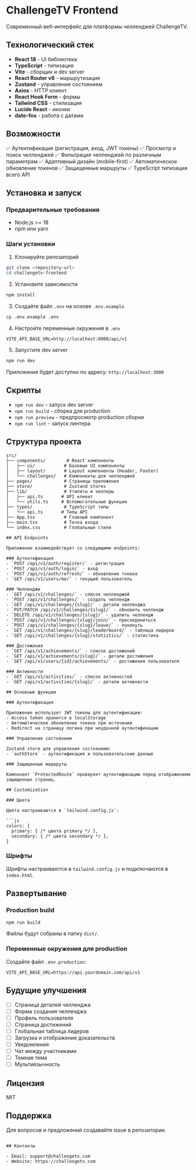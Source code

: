 # ChallengeTV Frontend

Современный веб-интерфейс для платформы челленджей ChallengeTV.

## Технологический стек

- **React 18** - UI библиотека
- **TypeScript** - типизация
- **Vite** - сборщик и dev server
- **React Router v6** - маршрутизация
- **Zustand** - управление состоянием
- **Axios** - HTTP клиент
- **React Hook Form** - формы
- **Tailwind CSS** - стилизация
- **Lucide React** - иконки
- **date-fns** - работа с датами

## Возможности

✅ Аутентификация (регистрация, вход, JWT токены)
✅ Просмотр и поиск челленджей
✅ Фильтрация челленджей по различным параметрам
✅ Адаптивный дизайн (mobile-first)
✅ Автоматическое обновление токенов
✅ Защищенные маршруты
✅ TypeScript типизация всего API

## Установка и запуск

### Предварительные требования

- Node.js >= 18
- npm или yarn

### Шаги установки

1. Клонируйте репозиторий
```bash
git clone <repository-url>
cd challengetv-frontend
```

2. Установите зависимости
```bash
npm install
```

3. Создайте файл `.env` на основе `.env.example`
```bash
cp .env.example .env
```

4. Настройте переменные окружения в `.env`
```env
VITE_API_BASE_URL=http://localhost:8000/api/v1
```

5. Запустите dev server
```bash
npm run dev
```

Приложение будет доступно по адресу: `http://localhost:3000`

## Скрипты

- `npm run dev` - запуск dev server
- `npm run build` - сборка для production
- `npm run preview` - предпросмотр production сборки
- `npm run lint` - запуск линтера

## Структура проекта

```
src/
├── components/        # React компоненты
│   ├── ui/           # Базовые UI компоненты
│   ├── layout/       # Layout компоненты (Header, Footer)
│   └── challenges/   # Компоненты для челленджей
├── pages/            # Страницы приложения
├── store/            # Zustand stores
├── lib/              # Утилиты и хелперы
│   ├── api.ts       # API клиент
│   └── utils.ts     # Вспомогательные функции
├── types/            # TypeScript типы
│   └── api.ts       # Типы API
├── App.tsx           # Главный компонент
├── main.tsx          # Точка входа
└── index.css         # Глобальные стили

## API Endpoints

Приложение взаимодействует со следующими endpoints:

### Аутентификация
- `POST /api/v1/auth/register/` - регистрация
- `POST /api/v1/auth/login/` - вход
- `POST /api/v1/auth/refresh/` - обновление токена
- `GET /api/v1/users/me/` - текущий пользователь

### Челленджи
- `GET /api/v1/challenges/` - список челленджей
- `POST /api/v1/challenges/` - создать челлендж
- `GET /api/v1/challenges/{slug}/` - детали челленджа
- `PUT/PATCH /api/v1/challenges/{slug}/` - обновить челлендж
- `DELETE /api/v1/challenges/{slug}/` - удалить челлендж
- `POST /api/v1/challenges/{slug}/join/` - присоединиться
- `POST /api/v1/challenges/{slug}/leave/` - покинуть
- `GET /api/v1/challenges/{slug}/leaderboard/` - таблица лидеров
- `GET /api/v1/challenges/{slug}/statistics/` - статистика

### Достижения
- `GET /api/v1/achievements/` - список достижений
- `GET /api/v1/achievements/{slug}/` - детали достижения
- `GET /api/v1/users/{id}/achievements/` - достижения пользователя

### Активности
- `GET /api/v1/activities/` - список активностей
- `GET /api/v1/activities/{slug}/` - детали активности

## Основные функции

### Аутентификация

Приложение использует JWT токены для аутентификации:
- Access token хранится в localStorage
- Автоматическое обновление токена при истечении
- Redirect на страницу логина при неудачной аутентификации

### Управление состоянием

Zustand store для управления состоянием:
- `authStore` - аутентификация и пользовательские данные

### Защищенные маршруты

Компонент `ProtectedRoute` проверяет аутентификацию перед отображением защищенных страниц.

## Customization

### Цвета

Цвета настраиваются в `tailwind.config.js`:

```js
colors: {
  primary: { /* цвета primary */ },
  secondary: { /* цвета secondary */ },
}
```

### Шрифты

Шрифты настраиваются в `tailwind.config.js` и подключаются в `index.html`.

## Развертывание

### Production build

```bash
npm run build
```

Файлы будут собраны в папку `dist/`.

### Переменные окружения для production

Создайте файл `.env.production`:

```env
VITE_API_BASE_URL=https://api.yourdomain.com/api/v1
```

## Будущие улучшения

- [ ] Страница деталей челленджа
- [ ] Форма создания челленджа
- [ ] Профиль пользователя
- [ ] Страница достижений
- [ ] Глобальная таблица лидеров
- [ ] Загрузка и отображение доказательств
- [ ] Уведомления
- [ ] Чат между участниками
- [ ] Темная тема
- [ ] Мультиязычность

## Лицензия

MIT

## Поддержка

Для вопросов и предложений создавайте issue в репозитории.
```

## Контакты

- Email: support@challengetv.com
- Website: https://challengetv.com
